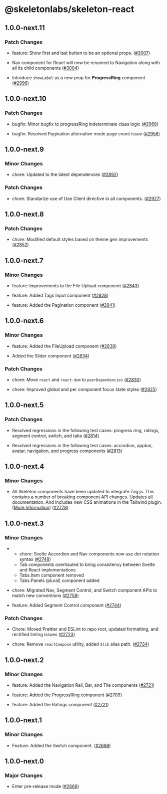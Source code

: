 # @skeletonlabs/skeleton-react

## 1.0.0-next.11

### Patch Changes

- feature: Show first and last button to be an optional props. ([#3007](https://github.com/skeletonlabs/skeleton/pull/3007))

- Nav component for React will now be renamed to Navigation along with all its child components ([#3004](https://github.com/skeletonlabs/skeleton/pull/3004))

- Introduce `showLabel` as a new prop for **ProgressRing** component ([#2996](https://github.com/skeletonlabs/skeleton/pull/2996))

## 1.0.0-next.10

### Patch Changes

- bugfix: Minor bugfix to progressRing indeterminate class logic ([#2968](https://github.com/skeletonlabs/skeleton/pull/2968))

- bugfix: Resolved Pagination alternative mode page count issue ([#2956](https://github.com/skeletonlabs/skeleton/pull/2956))

## 1.0.0-next.9

### Minor Changes

- chore: Updated to the latest dependencies ([#2892](https://github.com/skeletonlabs/skeleton/pull/2892))

### Patch Changes

- chore: Standarize use of Use Client directive in all components. ([#2927](https://github.com/skeletonlabs/skeleton/pull/2927))

## 1.0.0-next.8

### Patch Changes

- chore: Modified default styles based on theme gen improvements ([#2852](https://github.com/skeletonlabs/skeleton/pull/2852))

## 1.0.0-next.7

### Minor Changes

- feature: Improvements to the File Upload component ([#2843](https://github.com/skeletonlabs/skeleton/pull/2843))

- feature: Added Tags Input component ([#2828](https://github.com/skeletonlabs/skeleton/pull/2828))

- feature: Added the Pagination component ([#2841](https://github.com/skeletonlabs/skeleton/pull/2841))

## 1.0.0-next.6

### Minor Changes

- feature: Added the FileUpload component ([#2838](https://github.com/skeletonlabs/skeleton/pull/2838))

- Added the Slider component ([#2834](https://github.com/skeletonlabs/skeleton/pull/2834))

### Patch Changes

- chore: Move `react` and `react-dom` to `peerDependencies` ([#2830](https://github.com/skeletonlabs/skeleton/pull/2830))

- chore: Improved global and per component focus state styles ([#2825](https://github.com/skeletonlabs/skeleton/pull/2825))

## 1.0.0-next.5

### Patch Changes

- Resolved regressions in the following test cases: progress ring, ratings, segment control, switch, and tabs ([#2814](https://github.com/skeletonlabs/skeleton/pull/2814))

- Resolved regressions in the following test cases: accordion, appbar, avatar, navigation, and progress components ([#2813](https://github.com/skeletonlabs/skeleton/pull/2813))

## 1.0.0-next.4

### Minor Changes

- All Skeleton components have been updated to integrate Zag.js. This contains a number of breaking component API changes. Updates all documentation. And includes new CSS animations in the Tailwind plugin. ([More Information](https://github.com/skeletonlabs/skeleton/discussions/2784)) ([#2778](https://github.com/skeletonlabs/skeleton/pull/2778))

## 1.0.0-next.3

### Minor Changes

- - chore: Svelte Accordion and Nav components now use dot notation syntax ([#2748](https://github.com/skeletonlabs/skeleton/pull/2748))
  - Tab components overhauled to bring consistency between Svelte and React implementations
  - Tabs.Item component removed
  - Tabs.Panels (plural) component added

- chore: Migrated Nav, Segment Control, and Switch component APIs to match new conventions ([#2758](https://github.com/skeletonlabs/skeleton/pull/2758))

- feature: Added Segment Control component ([#2744](https://github.com/skeletonlabs/skeleton/pull/2744))

### Patch Changes

- Chore: Moved Prettier and ESLint to repo root, updated formatting, and rectified linting issues ([#2723](https://github.com/skeletonlabs/skeleton/pull/2723))

- chore: Remove `reactCompose` utility, added `$lib` alias path. ([#2734](https://github.com/skeletonlabs/skeleton/pull/2734))

## 1.0.0-next.2

### Minor Changes

- feature: Added the Navigation Rail, Bar, and Tile components ([#2721](https://github.com/skeletonlabs/skeleton/pull/2721))

- feature: Added the ProgressRing component ([#2709](https://github.com/skeletonlabs/skeleton/pull/2709))

- feature: Added the Ratings component ([#2721](https://github.com/skeletonlabs/skeleton/pull/2721))

## 1.0.0-next.1

### Minor Changes

- Feature: Added the Switch component. ([#2698](https://github.com/skeletonlabs/skeleton/pull/2698))

## 1.0.0-next.0

### Major Changes

- Enter pre-release mode ([#2668](https://github.com/skeletonlabs/skeleton/pull/2668))

